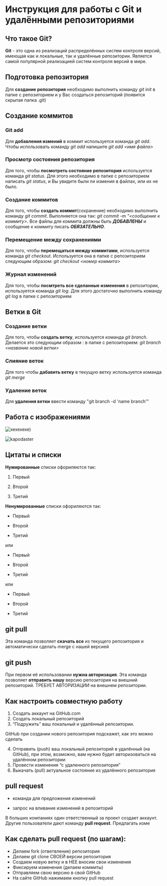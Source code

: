 # Инструкция для работы с Git и удалёнными репозиториями

## Что такое Git?
**Git** - это одна из реализаций распределённых систем контроля версий, имеющая как и локальные, так и удалённые репозитории. Является самой популярной реализацией систем контроля версий в мире.
## Подготовка репозитория
Для **создание репозитория** необходимо выполнить команду *git init*  в папке с репозиторием и у Вас создаться репозиторий (появится скрытая папка .git)

## Создание коммитов

### Git add
Для **добавления измений** в коммит используется команда *git add*. Чтобы использовать команду *git add* напишите *git add <имя файла>*

### Просмотр состояния репозитория
Для того, чтобы **посмотреть состояние репозитория** используется команда *git status*. Для этого необходимо в папке с репозиторием написать *git status*, и Вы увидите были ли измения в файлах, или их не было.

### Создание коммитов
Для того, чтобы **создать коммит**(сохранение) необходимо выполнить команду *git commit*. Выполняется она так: *git commit -m "<сообщение к коммиту>*. Все файлы для коммита должны быть ***ДОБАВЛЕНЫ*** и сообщение к коммиту писать ***ОБЯЗАТЕЛЬНО***.

### Перемещение между сохранениями
Для того, чтобы **перемещаться между коммитами**, используется команда *git checkout*. Используется она в папке с репозиторием следующим образом: *git checkout <номер коммита>*

### Журнал изменений
Для того, чтобы **посмтреть все сделанные изменения** в репозитории, используется команда *git log*. Для этого достаточно выполнить команду *git log* в папке с репозиторием

## Ветки в Git

### Создание ветки

Для того, чтобы **создать ветку**, используется команда *git branch*. Делается это следующим образом : в папке с репозиторием: *git branch <название новой ветки>*

### Слияние веток

Для того чтобы **дабавить ветку** в текущую ветку используется команда *git merge <name branch>*

### Удаление веток
Для **удаления ветки** ввести команду "git branch -d 'name branch'"
## Pабота с изображениями
![xexexexe)](https://avatars.dzeninfra.ru/get-zen_doc/1907878/pub_635d0391088a2c0d4d1cd833_635d039363d4707849faa167/scale_1200)

![kapodaster](https://cdn.iportal.ru/news/2015/99/preview/373040953a4a814a9f983988a24f4a2b06e70980_1280_853_c.jpg)
## Цитаты и списки

**Нумированные** списки офориляются так:

1. Первый

2. Второй

3. Третий

**Ненумированные** списки офориляются так:

- Первый

- Второй

- Третий

или

+ Первый

+ Второй

+ Третий

или

* Первый

* Второй

* Третий

## git pull
Эта команда позволяет **скачать все** из текущего репозитория и автоматически сделать merge с нашей версией

## git push
При первом её использовании **нужна авторизация**.
Эта команда позволяет **отправить нашу** версию репозитория на внешний репозиторий. ТРЕБУЕТ АВТОРИЗАЦИИ на внешнем репозитории.

## Как настроить совместную работу

1. Создать аккаунт на GitHub.com
2. Создать локальный репозиторий
3. “Подружить” ваш локальный и удалённый репозитории.

GitHub при создании нового репозитория подскажет, как это можно сделать

4. Отправить (push) ваш локальный репозиторий в удалённый (на GitHub), при этом, возможно, вам нужно будет авторизоваться на удалённом репозитории
5. Провести изменения “с удаленного репозитория”
6. Выкачать (pull) актуальное состояние из удалённого репозитория

## pull request

- команда для предложения изменений

- запрос на вливание изменений в репозиторий

В больших компаниях один ответственный за проект создает аккаунт. Другие пользователи дают команду **pull request**. Предлагать изме

## Как сделать pull request (по шагам):

- Делаем fork (ответвление) репозитория
- Делаем git clone СВОЕЙ версии репозитория
- Создаем новую ветку и в НЕЕ вносим свои изменения
- Фиксируем изменения (делаем коммиты)
- Отправляем свою версию в свой GitHub
- На сайте GitHub нажимаем кнопку pull request